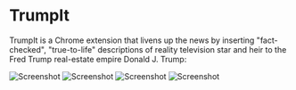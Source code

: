 # TrumpIt

TrumpIt is a Chrome extension that livens up the news by inserting "fact-checked", "true-to-life" descriptions of reality television star and heir to the Fred Trump real-estate empire Donald J. Trump:

![Screenshot](https://raw.githubusercontent.com/DizzyGillespie/trumpet/master/icons/screenshot_1.png)
![Screenshot](https://raw.githubusercontent.com/DizzyGillespie/trumpet/master/icons/screenshot_2.png)
![Screenshot](https://raw.githubusercontent.com/DizzyGillespie/trumpet/master/icons/screenshot_3.png)
![Screenshot](https://raw.githubusercontent.com/DizzyGillespie/trumpet/master/icons/screenshot_4.png)
